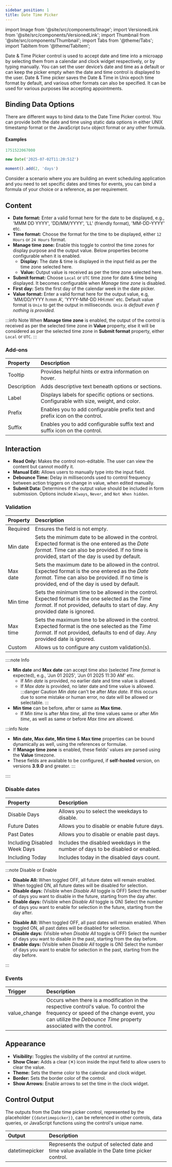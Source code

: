 ```yaml
---
sidebar_position: 1
title: Date Time Picker
---
```


import Image from '@site/src/components/Image';
import VersionedLink from '@site/src/components/VersionedLink';
import Thumbnail from '@site/src/components/Thumbnail';
import Tabs from '@theme/Tabs';
import TabItem from '@theme/TabItem';

Date & Time Picker control is used to accept date and time into a microapp by selecting them from a calendar and clock widget respectively, or by typing manually. You can set the user device’s date and time as a default or can keep the picker empty when the date and time control is displayed to the user. Date & Time picker saves the Date & Time in Unix epoch time format by default, and various other formats can also be specified. It can be used for various purposes like accepting appointments.

<figure>
  <Thumbnail src="/img/reference/controls/date-time-picker/preview.jpeg" alt="Date Time Picker" />
</figure>

## Binding Data Options

There are different ways to bind data to the Date Time Picker control. You can provide both the date and time using static data options in either UNIX timestamp format or the JavaScript `Date` object format or any other formula.

#### Examples

```jsx title="UNIX timestamps in milliseconds"
1751522067000
```
```jsx title="JavaScript Date object"
new Date('2025-07-02T11:20:51Z')
```
```jsx title="Moment object"
moment().add(2, 'days')
```

Consider a scenario where you are building an event scheduling application and you need to set specific dates and times for events, you can bind a formula of your choice or a reference, as per requirement.

## Content

- **Date format:** Enter a valid format here for the date to be displayed, e.g., 'MMM DD YYYY', 'DD/MM/YYYY', 'LL' (friendly format), 'MM-DD-YYYY' etc.
- **Time format:** Choose the format for the time to be displayed, either `12 Hours` or `24 Hours` format.
- **Manage time zone:** Enable this toggle to control the time zones for display purpose and the output value. Below properties become configurable when it is enabled.
  - **Display:** The date & time is displayed in the input field as per the time zone selected here.
  - **Value:** Output value is received as per the time zone selected here.
- **Submit format:** Choose `Local` or `UTC` time zone for date & time being displayed. It becomes configurable when *Manage time zone* is disabled.
- **First day:** Sets the first day of the calendar week in the date picker.
- **Value format:** Enter a valid format here for the output value, e.g, 'MM/DD/YYYY h:mm A', 'YYYY-MM-DD HH:mm' etc. Default value format is `Unix` to get the output in milliseconds. `Unix` *is default even if nothing is provided.*

:::info Note
When **Manage time zone** is enabled, the output of the control is received as per the selected time zone in **Value** property, else it will be considered as per the selected time zone in **Submit format** property, either `Local` or `UTC`.
:::

### Add-ons

| Property | Description |
| :------- | :---------- |
| Tooltip | Provides helpful hints or extra information on hover. |
| Description | Adds descriptive text beneath options or sections. |
| Label | Displays labels for specific options or sections. Configurable with size, weight, and color. |
| Prefix | Enables you to add configurable prefix text and prefix icon on the control. |
| Suffix | Enables you to add configurable suffix text and suffix icon on the control. |

## Interaction

- **Read Only:** Makes the control non-editable. The user can view the content but cannot modify it.
- **Manual Edit:** Allows users to manually type into the input field.
- **Debounce Time:** Delay in milliseconds used to control frequency between action triggers on change in value, when edited manually.
- **Submit Data:** Determines if the output value should be included in form submission. Options include `Always`, `Never`, and `Not When hidden`.

### Validation

| Property | Description |
| :------- | :---------- |
| Required | Ensures the field is not empty. |
| Min date | Sets the minimum date to be allowed in the control. Expected format is the one entered as the *Date format*. Time can also be provided. If no time is provided, start of the day is used by default. |
| Max date | Sets the maximum date to be allowed in the control. Expected format is the one entered as the *Date format*. Time can also be provided. If no time is provided, end of the day is used by default. |
| Min time | Sets the minimum time to be allowed in the control. Expected format is the one selected as the *Time format*. If not provided, defaults to start of day. Any provided date is ignored. |
| Max time | Sets the maximum time to be allowed in the control. Expected format is the one selected as the *Time format*. If not provided, defaults to end of day. Any provided date is ignored. |
| Custom | Allows us to configure any custom validation(s). |

::::note Info
- **Min date** and **Max date** can accept time also (selected *Time format* is expected), e.g., 'Jun 01 2025', 'Jun 01 2025 11:30 AM' etc.
  - If *Min date* is provided, no earlier date and time value is allowed.
  - If *Max date* is provided, no later date and time value is allowed.
  :::danger Caution
  *Min date* can't be after *Max date.* If this occurs due to some mistake or human error, no date will be allowed or selectable.
  :::
- **Min time** can be before, after or same as **Max time.**
  - If *Min time* is after *Max time*, all the time values same or after *Min time*, as well as same or before *Max time* are allowed.

:::info Note
- **Min date, Max date, Min time** & **Max time** properties can be bound dynamically as well, using the references or formulae.
- If **Manage time zone** is enabled, these fields' values are parsed using the **Value** timezone.
- These fields are available to be configured, if **self-hosted** version, on versions **3.9.0** and greater.
:::

::::

### Disable dates

| Property | Description |
| :------- | :---------- |
| Disable Days | Allows you to select the weekdays to disable. |
| Future Dates | Allows you to disable or enable future days. |
| Past Dates | Allows you to disable or enable past days. |
| Including Disabled Week Days | Includes the disabled weekdays in the number of days to be disabled or enabled. |
| Including Today | Includes today in the disabled days count. |

:::note Disable or Enable
<Tabs>
  <TabItem value="future-dates-rule" label="Future Dates">
    <ul>
      <li><strong>Disable All:</strong> When toggled OFF, all future dates will remain enabled. When toggled ON, all future dates will be disabled for selection.</li>
      <li><strong>Disable days:</strong> (Visible when <i>Disable All</i> toggle is OFF) Select the number of days you want to disable in the future, starting from the day after.</li>
      <li><strong>Enable days:</strong> (Visible when <i>Disable All</i> toggle is ON) Select the number of days you want to enable for selection in the future, starting from the day after.</li>
    </ul>
  </TabItem>
  <TabItem value="past-dates-rule" label="Past Dates">
    <ul>
      <li><strong>Disable All:</strong> When toggled OFF, all past dates will remain enabled. When toggled ON, all past dates will be disabled for selection.</li>
      <li><strong>Disable days:</strong> (Visible when <i>Disable All</i> toggle is OFF) Select the number of days you want to disable in the past, starting from the day before.</li>
      <li><strong>Enable days:</strong> (Visible when <i>Disable All</i> toggle is ON) Select the number of days you want to enable for selection in the past, starting from the day before.</li>
    </ul>
  </TabItem>
</Tabs>
:::

### Events

| Trigger | Description |
| :------ | :---------- |
| value_change | Occurs when there is a modification in the respective control's value. To control the frequency or speed of the change event, you can utilize the *Debounce Time* property associated with the control. |

## Appearance

- **Visibility:** Toggles the visibility of the control at runtime.
- **Show Clear:** Adds a clear (✕) icon inside the input field to allow users to clear the value.
- **Theme:** Sets the theme color to the calendar and clock widget.
- **Border:** Sets the border color of the control.
- **Show Arrows:** Enable arrows to set the time in the clock widget.

## Control Output

The outputs from the Date time picker control, represented by the placeholder `{{datetimepicker}}`, can be referenced in other controls, data queries, or JavaScript functions using the control's unique name.

| Output | Description |
| :----- | :---------- |
| datetimepicker | Represents the output of selected date and time value available in the Date time picker control. |